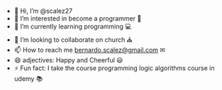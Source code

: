 - 👋 Hi, I’m @scalez27
- 👀 I’m interested in become a programmer 💼
- 🌱 I’m currently learning programming 💻 
- 💞️ I’m looking to collaborate on church ⛪
- 📫 How to reach me bernardo.scalez@gmail.com ✉ 
- 😄 adjectives: Happy and Cheerful 😃 
- ⚡ Fun fact: I take the course programming logic algorithms course in udemy 📚
 

